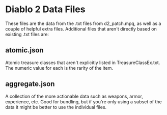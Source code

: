 # Diablo 2 Data Files

These files are the data from the .txt files from d2_patch.mpq, as well as a couple of helpful extra files. Additional files that aren't directly based on existing .txt files are:

## atomic.json
Atomic treasure classes that aren't explicitly listed in TreasureClassEx.txt. The numeric value for each is the rarity of the item.

## aggregate.json
A collection of the more actionable data such as weapons, armor, experience, etc. Good for bundling, but if you're only using a subset of the data it might be better to use the individual files.
